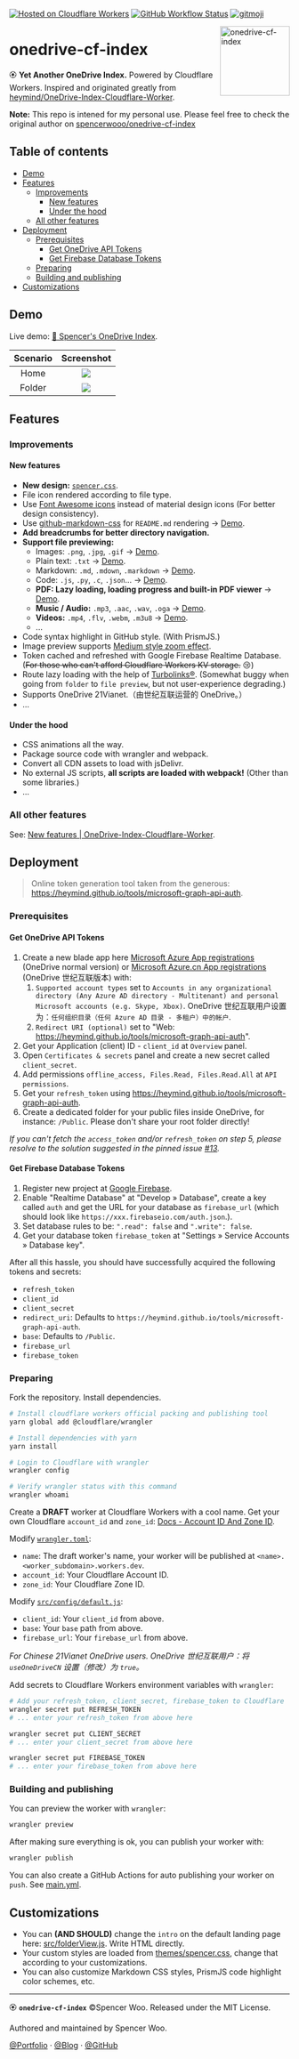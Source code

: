 [![Hosted on Cloudflare Workers](https://img.shields.io/badge/Hosted%20on-CF%20Workers-f38020?style=flat-square&logo=cloudflare&logoColor=f38020&labelColor=282d33)](https://storage.spencerwoo.com/)
[![GitHub Workflow Status](https://img.shields.io/github/workflow/status/craigary/onedrive-cf-index/Deploy?logo=github&style=flat-square)](https://github.com/craigary/onedrive-cf-index/actions?query=workflow%3ADeploy)
[![gitmoji](https://img.shields.io/badge/gitmoji-%20😜%20😍-FFDD67.svg?style=flat-square)](https://gitmoji.carloscuesta.me)

<image align="right" src="assets/onedrive-cf-index.png" alt="onedrive-cf-index" width="125px" />

<h1>onedrive-cf-index</h1>

🏵 **Yet Another OneDrive Index.** Powered by Cloudflare Workers. Inspired and originated greatly from [heymind/OneDrive-Index-Cloudflare-Worker](https://github.com/heymind/OneDrive-Index-Cloudflare-Worker).

**Note:** This repo is intened for my personal use. Please feel free to check the original author on [spencerwooo/onedrive-cf-index](https://github.com/spencerwooo/onedrive-cf-index)

<h2>Table of contents</h2>

- [Demo](#demo)
- [Features](#features)
  - [Improvements](#improvements)
    - [New features](#new-features)
    - [Under the hood](#under-the-hood)
  - [All other features](#all-other-features)
- [Deployment](#deployment)
  - [Prerequisites](#prerequisites)
    - [Get OneDrive API Tokens](#get-onedrive-api-tokens)
    - [Get Firebase Database Tokens](#get-firebase-database-tokens)
  - [Preparing](#preparing)
  - [Building and publishing](#building-and-publishing)
- [Customizations](#customizations)

## Demo

Live demo: [📁 Spencer's OneDrive Index](https://storage.spencerwoo.com/).

| Scenario |                              Screenshot                              |
| :------: | :------------------------------------------------------------------: |
|   Home   | ![](https://cdn.spencer.felinae98.cn/blog/2020/08/200806_153117.png) |
|  Folder  | ![](https://cdn.spencer.felinae98.cn/blog/2020/08/200806_153124.png) |

## Features

### Improvements

#### New features

- **New design:** [`spencer.css`](themes/spencer.css).
- File icon rendered according to file type.
- Use [Font Awesome icons](https://fontawesome.com/) instead of material design icons (For better design consistency).
- Use [github-markdown-css](https://github.com/sindresorhus/github-markdown-css) for `README.md` rendering → [Demo](https://storage.spencerwoo.com/%F0%9F%A5%9F%20Some%20test%20files/README/).
- **Add breadcrumbs for better directory navigation.**
- **Support file previewing:**
  - Images: `.png`, `.jpg`, `.gif` → [Demo](https://storage.spencerwoo.com/%F0%9F%A5%9F%20Some%20test%20files/Previews/).
  - Plain text: `.txt` → [Demo](https://storage.spencerwoo.com/%F0%9F%A5%9F%20Some%20test%20files/Previews/iso_8859-1.txt).
  - Markdown: `.md`, `.mdown`, `.markdown` → [Demo](https://storage.spencerwoo.com/%F0%9F%A5%9F%20Some%20test%20files/Previews/i_m_a_md.md).
  - Code: `.js`, `.py`, `.c`, `.json`... → [Demo](https://storage.spencerwoo.com/%F0%9F%A5%9F%20Some%20test%20files/Code/pathUtil.js).
  - **PDF: Lazy loading, loading progress and built-in PDF viewer** → [Demo](<https://storage.spencerwoo.com/%F0%9F%A5%91%20Course%20PPT%20for%20CS%20(BIT)/2018%20-%20%E5%A4%A7%E4%BA%8C%E4%B8%8B%20-%20%E8%AE%A1%E7%AE%97%E6%9C%BA%E5%9B%BE%E5%BD%A2%E5%AD%A6/1%20FoundationofCG-Anonymous.pdf>).
  - **Music / Audio:** `.mp3`, `.aac`, `.wav`, `.oga` → [Demo](https://storage.spencerwoo.com/%F0%9F%A5%9F%20Some%20test%20files/Multimedia/Elysian%20Fields%20-%20Climbing%20My%20Dark%20Hair.mp3).
  - **Videos:** `.mp4`, `.flv`, `.webm`, `.m3u8` → [Demo](https://storage.spencerwoo.com/%F0%9F%A5%9F%20Some%20test%20files/Multimedia/%E8%BD%A6%E5%BA%93%E5%A5%B3%E7%8E%8B%20%E9%AB%98%E8%B7%9F%E8%B9%A6%E8%BF%AA%20%E4%B9%98%E9%A3%8E%E7%A0%B4%E6%B5%AA%E7%9A%84%E5%A7%90%E5%A7%90%E4%B8%BB%E9%A2%98%E6%9B%B2%E3%80%90%E9%86%8B%E9%86%8B%E3%80%91.mp4).
  - ...
- Code syntax highlight in GitHub style. (With PrismJS.)
- Image preview supports [Medium style zoom effect](https://github.com/francoischalifour/medium-zoom).
- Token cached and refreshed with Google Firebase Realtime Database. (~~For those who can't afford Cloudflare Workers KV storage.~~ 😢)
- Route lazy loading with the help of [Turbolinks®](https://github.com/turbolinks/turbolinks). (Somewhat buggy when going from `folder` to `file preview`, but not user-experience degrading.)
- Supports OneDrive 21Vianet.（由世纪互联运营的 OneDrive。）
- ...

#### Under the hood

- CSS animations all the way.
- Package source code with wrangler and webpack.
- Convert all CDN assets to load with jsDelivr.
- No external JS scripts, **all scripts are loaded with webpack!** (Other than some libraries.)
- ...

### All other features

See: [New features | OneDrive-Index-Cloudflare-Worker](https://github.com/heymind/OneDrive-Index-Cloudflare-Worker#-%E6%96%B0%E7%89%B9%E6%80%A7-v11).

## Deployment

> Online token generation tool taken from the generous: <https://heymind.github.io/tools/microsoft-graph-api-auth>.

### Prerequisites

#### Get OneDrive API Tokens

1. Create a new blade app here [Microsoft Azure App registrations](https://portal.azure.com/#blade/Microsoft_AAD_RegisteredApps/ApplicationsListBlade) (OneDrive normal version) or [Microsoft Azure.cn App registrations](https://portal.azure.cn/#blade/Microsoft_AAD_RegisteredApps/ApplicationsListBlade) (OneDrive 世纪互联版本) with:
   1. `Supported account types` set to `Accounts in any organizational directory (Any Azure AD directory - Multitenant) and personal Microsoft accounts (e.g. Skype, Xbox)`. OneDrive 世纪互联用户设置为：`任何组织目录（任何 Azure AD 目录 - 多租户）中的帐户`.
   2. `Redirect URI (optional)` set to "Web: https://heymind.github.io/tools/microsoft-graph-api-auth".
2. Get your Application (client) ID - `client_id` at `Overview` panel.
3. Open `Certificates & secrets` panel and create a new secret called `client_secret`.
4. Add permissions `offline_access, Files.Read, Files.Read.All` at `API permissions`.
5. Get your `refresh_token` using <https://heymind.github.io/tools/microsoft-graph-api-auth>.
6. Create a dedicated folder for your public files inside OneDrive, for instance: `/Public`. Please don't share your root folder directly!

_If you can't fetch the `access_token` and/or `refresh_token` on step 5, please resolve to the solution suggested in the pinned issue [#13](https://github.com/spencerwooo/onedrive-cf-index/issues/13#issuecomment-671027672)._

#### Get Firebase Database Tokens

1. Register new project at [Google Firebase](https://firebase.google.com/).
2. Enable "Realtime Database" at "Develop » Database", create a key called `auth` and get the URL for your database as `firebase_url` (which should look like `https://xxx.firebaseio.com/auth.json`.).
3. Set database rules to be: `".read": false` and `".write": false`.
4. Get your database token `firebase_token` at "Settings » Service Accounts » Database key".

After all this hassle, you should have successfully acquired the following tokens and secrets:

- `refresh_token`
- `client_id`
- `client_secret`
- `redirect_uri`: Defaults to `https://heymind.github.io/tools/microsoft-graph-api-auth`.
- `base`: Defaults to `/Public`.
- `firebase_url`
- `firebase_token`

### Preparing

Fork the repository. Install dependencies.

```sh
# Install cloudflare workers official packing and publishing tool
yarn global add @cloudflare/wrangler

# Install dependencies with yarn
yarn install

# Login to Cloudflare with wrangler
wrangler config

# Verify wrangler status with this command
wrangler whoami
```

Create a **DRAFT** worker at Cloudflare Workers with a cool name. Get your own Cloudflare `account_id` and `zone_id`: [Docs - Account ID And Zone ID](https://developers.cloudflare.com/workers/quickstart#account-id-and-zone-id).

Modify [`wrangler.toml`](wrangler.toml):

- `name`: The draft worker's name, your worker will be published at `<name>.<worker_subdomain>.workers.dev`.
- `account_id`: Your Cloudflare Account ID.
- `zone_id`: Your Cloudflare Zone ID.

Modify [`src/config/default.js`](src/config/default.js):

- `client_id`: Your `client_id` from above.
- `base`: Your `base` path from above.
- `firebase_url`: Your `firebase_url` from above.

_For Chinese 21Vianet OneDrive users. OneDrive 世纪互联用户：将 `useOneDriveCN` 设置（修改）为 `true`。_

Add secrets to Cloudflare Workers environment variables with `wrangler`:

```sh
# Add your refresh_token, client_secret, firebase_token to Cloudflare
wrangler secret put REFRESH_TOKEN
# ... enter your refresh_token from above here

wrangler secret put CLIENT_SECRET
# ... enter your client_secret from above here

wrangler secret put FIREBASE_TOKEN
# ... enter your firebase_token from above here
```

### Building and publishing

You can preview the worker with `wrangler`:

```sh
wrangler preview
```

After making sure everything is ok, you can publish your worker with:

```sh
wrangler publish
```

You can also create a GitHub Actions for auto publishing your worker on `push`. See [main.yml](.github/workflows/main.yml).

## Customizations

- You can **(AND SHOULD)** change the `intro` on the default landing page here: [src/folderView.js](src/folderView.js#L51-L55). Write HTML directly.
- Your custom styles are loaded from [themes/spencer.css](themes/spencer.css), change that according to your customizations.
- You can also customize Markdown CSS styles, PrismJS code highlight color schemes, etc.

---

🏵 **`onedrive-cf-index`** ©Spencer Woo. Released under the MIT License.

Authored and maintained by Spencer Woo.

[@Portfolio](https://spencerwoo.com/) · [@Blog](https://blog.spencerwoo.com/) · [@GitHub](https://github.com/spencerwooo)
